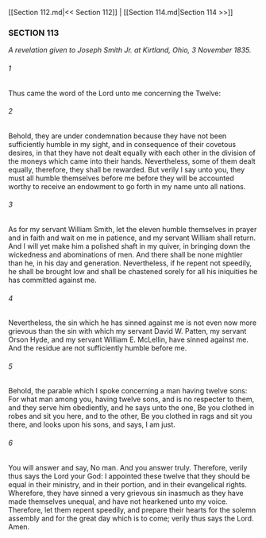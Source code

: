 [[Section 112.md|<< Section 112]]  |  [[Section 114.md|Section 114 >>]]

### SECTION 113

*A revelation given to Joseph Smith Jr. at Kirtland, Ohio, 3 November 1835.*

###### 1
Thus came the word of the Lord unto me concerning the Twelve:

###### 2
Behold, they are under condemnation because they have not been sufficiently humble in my sight, and in consequence of their covetous desires, in that they have not dealt equally with each other in the division of the moneys which came into their hands. Nevertheless, some of them dealt equally, therefore, they shall be rewarded. But verily I say unto you, they must all humble themselves before me before they will be accounted worthy to receive an endowment to go forth in my name unto all nations.

###### 3
As for my servant William Smith, let the eleven humble themselves in prayer and in faith and wait on me in patience, and my servant William shall return. And I will yet make him a polished shaft in my quiver, in bringing down the wickedness and abominations of men. And there shall be none mightier than he, in his day and generation. Nevertheless, if he repent not speedily, he shall be brought low and shall be chastened sorely for all his iniquities he has committed against me.

###### 4
Nevertheless, the sin which he has sinned against me is not even now more grievous than the sin with which my servant David W. Patten, my servant Orson Hyde, and my servant William E. McLellin, have sinned against me. And the residue are not sufficiently humble before me.

###### 5
Behold, the parable which I spoke concerning a man having twelve sons: For what man among you, having twelve sons, and is no respecter to them, and they serve him obediently, and he says unto the one, Be you clothed in robes and sit you here, and to the other, Be you clothed in rags and sit you there, and looks upon his sons, and says, I am just.

###### 6
You will answer and say, No man. And you answer truly. Therefore, verily thus says the Lord your God: I appointed these twelve that they should be equal in their ministry, and in their portion, and in their evangelical rights. Wherefore, they have sinned a very grievous sin inasmuch as they have made themselves unequal, and have not hearkened unto my voice. Therefore, let them repent speedily, and prepare their hearts for the solemn assembly and for the great day which is to come; verily thus says the Lord. Amen.